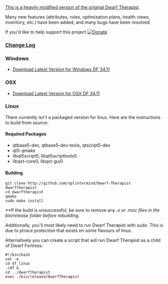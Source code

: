 [This is a heavily modified version of the original Dwarf Therapist](http://code.google.com/p/dwarftherapist/).

Many new features (attributes, roles, optimization plans, health views, inventory, etc.) have been added, and many bugs have been resolved.

If you'd like to help support this project [![Donate](http://dl.dropbox.com/u/185441/happy-thoughts.png)](https://www.paypal.com/cgi-bin/webscr?cmd=_donations&business=GM5Z6DYJEVW56&lc=CA&item_name=Donation&currency_code=CAD&bn=PP%2dDonationsBF%3abtn_donate_SM%2egif%3aNonHosted)

### [Change Log](https://github.com/splintermind/Dwarf-Therapist/wiki/Change-Log "Full Change Log")

### Windows
* [Download Latest Version for Windows DF 34.11](http://dffd.wimbli.com/file.php?id=7184 "DFFD")

### OSX
* [Download Latest Version for OSX DF 34.11](http://dffd.wimbli.com/file.php?id=8418 "DFFD")

### Linux
There currently isn't a packaged version for linux. Here are the instructions to build from source:

#### Required Packages
* qtbase5-dev, qtbase5-dev-tools, qtscript5-dev
* qt5-qmake
* libqt5script5, libqt5scripttools5
* libqxt-core0, libqxt-gui0

#### Building
````
git clone http://github.com/splintermind/Dwarf-Therapist dwarftherapist
cd dwarftherapist
qmake
sudo make install
````

**If the build is unsuccessful, be sure to remove any *.o or *.moc files in the bin/release folder before rebuilding.**

Additionally, you'll most likely need to run Dwarf Therapist with sudo. This is due to ptrace protection that exists on some flavours of linux.

Alternatively you can create a script that will run Dwarf Therapist as a child of Dwarf Fortress:
````
#!/bin/bash
set -e
cd df_linux 
./df &
cd ../dwarftherapist 
exec ./bin/release/DwarfTherapist
````
